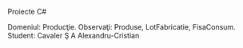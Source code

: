 Proiecte C#

Domeniul: Producţie.
Observaţi: Produse, LotFabricatie, FisaConsum.
Student: Cavaler Ş A Alexandru-Cristian
